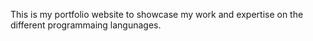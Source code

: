 This is my portfolio website to showcase my work and expertise on the different programmaing langunages. 